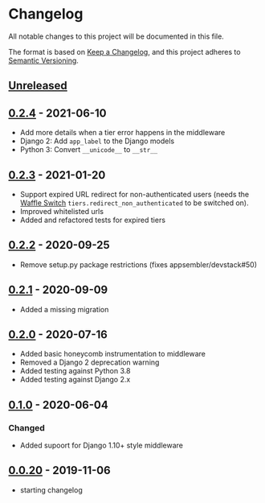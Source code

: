 # Changelog

All notable changes to this project will be documented in this file.

The format is based on [Keep a Changelog](https://keepachangelog.com/en/1.0.0/),
and this project adheres to [Semantic Versioning](https://semver.org/spec/v2.0.0.html).

## [Unreleased]

## [0.2.4] - 2021-06-10

 - Add more details when a tier error happens in the middleware
 - Django 2: Add `app_label` to the Django models
 - Python 3: Convert `__unicode__` to `__str__`

## [0.2.3] - 2021-01-20

 - Support expired URL redirect for non-authenticated users (needs the [Waffle Switch](https://waffle.readthedocs.io/en/stable/types/switch.html) `tiers.redirect_non_authenticated` to be switched on).
 - Improved whitelisted urls
 - Added and refactored tests for expired tiers

## [0.2.2] - 2020-09-25

 - Remove setup.py package restrictions (fixes appsembler/devstack#50)

## [0.2.1] - 2020-09-09

- Added a missing migration

## [0.2.0] - 2020-07-16

- Added basic honeycomb instrumentation to middleware
- Removed a Django 2 deprecation warning
- Added testing against Python 3.8
- Added testing against Django 2.x

## [0.1.0] - 2020-06-04

### Changed

- Added supoort for Django 1.10+ style middleware

## [0.0.20] - 2019-11-06

- starting changelog

[unreleased]: https://github.com/appsembler/django-tiers/compare/v0.2.4...HEAD
[0.2.4]: https://github.com/appsembler/django-tiers/compare/v0.2.3...v0.2.4
[0.2.3]: https://github.com/appsembler/django-tiers/compare/v0.2.2...v0.2.3
[0.2.2]: https://github.com/appsembler/django-tiers/compare/v0.2.1...v0.2.2
[0.2.1]: https://github.com/appsembler/django-tiers/compare/v0.2.0...v0.2.1
[0.2.0]: https://github.com/appsembler/django-tiers/compare/v0.1.0...v0.2.0
[0.1.0]: https://github.com/appsembler/django-tiers/compare/v0.0.20...v0.1.0
[0.0.20]: https://github.com/appsembler/django-tiers/releases/tag/v0.0.20
